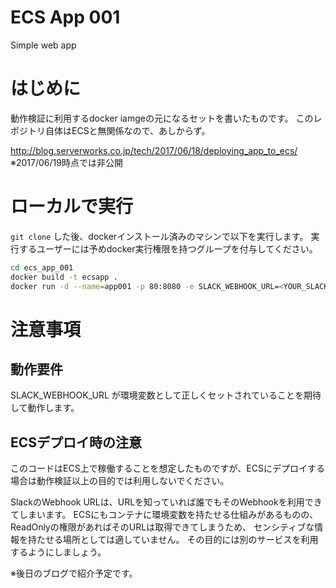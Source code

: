 # ECS App 001
Simple web app

# はじめに
動作検証に利用するdocker iamgeの元になるセットを書いたものです。
このレポジトリ自体はECSと無関係なので、あしからず。

http://blog.serverworks.co.jp/tech/2017/06/18/deploying_app_to_ecs/
※2017/06/19時点では非公開

# ローカルで実行
`git clone` した後、dockerインストール済みのマシンで以下を実行します。
実行するユーザーには予めdocker実行権限を持つグループを付与してください。

```bash
cd ecs_app_001
docker build -t ecsapp .
docker run -d --name=app001 -p 80:8080 -e SLACK_WEBHOOK_URL=<YOUR_SLACK_WEBHOOK_URL> ecsapp
```

# 注意事項

## 動作要件
SLACK_WEBHOOK_URL が環境変数として正しくセットされていることを期待して動作します。

## ECSデプロイ時の注意
このコードはECS上で稼働することを想定したものですが、ECSにデプロイする場合は動作検証以上の目的では利用しないでください。

SlackのWebhook URLは、URLを知っていれば誰でもそのWebhookを利用できてしまいます。
ECSにもコンテナに環境変数を持たせる仕組みがあるものの、ReadOnlyの権限があればそのURLは取得できてしまうため、
センシティブな情報を持たせる場所としては適していません。
その目的には別のサービスを利用するようにしましょう。

※後日のブログで紹介予定です。
